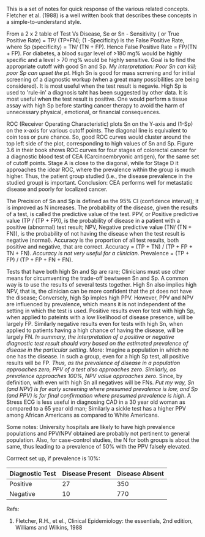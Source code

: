 
This is a set of notes for quick response of the various related concepts. Fletcher et al. (1988) is a well written book that describes these concepts in a simple-to-understand style.

From a 2 x 2 table of Test Vs Disease, Se or Sn - Sensitivity ( or True Positive Rate) = TP/ (TP+FN); (1 -Specificity) is the False Positive Rate, where Sp (specificity) = TN/ (TN + FP). Hence False Positive Rate = FP/(TN + FP). For diabetes, a blood sugar level of >180 mg% would be highly specific and a level > 70 mg% would be highly sensitive. Goal is to find the appropriate cutoff with good Sn and Sp. *My interpretation: Poor Sn can kill; poor Sp can upset the pt*. High Sn is good for mass scrrening and for initial screening of a diagnostic workup (when a great many possibilities are being considered). It is most useful when the test result is negavie. High Sp is used to 'rule-in' a diagnosis taht has been suggested by other data. It is most useful when the test result is positive. One would perform a tissue assay with high Sp before starting cancer therapy to avoid the harm of unnecessary physical, emotional, or financial consequences. 

ROC (Receiver Operating Characteristic) plots Sn on the Y-axis and (1-Sp) on the x-axis for various cutoff points. The diagonal line is equivalent to coin toss or pure chance. So, good ROC curves would cluster around the top left side of the plot, corresponding to high values of Sn and Sp. Figure 3.6 in their book shows ROC curves for four stages of colorectal cancer for a diagnostic blood test of CEA (Carcinoembryonic antigen), for the same set of cutoff points. Stage A is close to the diagonal, while for Stage D it approaches the idear ROC, where the prevalence within the group is much higher. Thus, the patient group studied (i.e., the disease prevalence in the studied group) is important. Conclusion: CEA performs well for metastatic disease and poorly for localized cancer. 

The Precision of Sn and Sp is defined as the 95% CI (confidence interval); it is improved as N increases. The probability of the disease, given the results of a test, is called the predictive value of the test. PPV, or Positive predictive value (TP / (TP + FP)), is the probability of disease in a patient with a positive (abnormal) test result; NPV, Negative predictive value (TN/ (TN + FN)), is the probability of not having the disease when the test result is negative (normal). Accuracy is the proportion of all test results, both positive and negative, that are correct. Accuracy = (TP + TN) / (TP + FP + TN + FN). *Accuracy is not very useful for a clinician*. Prevalence = (TP + FP) / (TP + FP + FN + FN). 

Tests that have both high Sn and Sp are rare; Clinicians must use other means for circumventing the trade-off bewtween Sn and Sp. A common way is to use the results of several tests together. High Sn also implies high NPV, that is, the clinician can be more confident that the pt does not have the disease; Conversely, high Sp imples high PPV. However, PPV and NPV are influenced by prevalence, which means it is not independent of the setting in which the test is used. Positive results even for test with high Sp, when applied to pateints with a low likelihood of disease presence, will be largely FP. Similarly negative results even for tests with high Sn, when applied to patients having a high chance of having the disease, will be largely FN. *In summary, the interpretation of a positive or negative diagnostic test result should vary based on the estimated prevalence of disease in the particular setting*. More: Imagine a population in which no one has the disease. In such a group, even for a high Sp test, all positive results will be FP. *Thus, as the prevalence of disease in a population approaches zero, PPV of a test also approaches zero*. *Similarly, as prevalence approaches 100%, NPV value approaches zero*. Since, by definition, with even with high Sn all negatives will be FNs. *Put my way, Sn (and NPV) is for early screening where presumed prevalence is low,  and Sp (and PPV) is for final confirmation where presumed prevalence is high*. A Stress ECG is less useful in diagnosing CAD in a 30 year old woman as compared to a 65 year old man; Similarly a sickle test has a higher PPV among African Americans as compared to White Americans. 

Some notes: University hospitals are likely to have high prevalence populations and PPV/NPV obtained are probably not pertinent to general population. Also, for case-control studies, the N for both groups is about the same, thus leading to a prevalence of 50% with the PPV falsely elevated. 

Corrrect set up, if prevalence is 10%:

Diagnostic Test   |  Disease Present   | Disease Absent
------------------|--------------------|---------------
Positive          |     27             | 350
Negative          |     10             | 770




Refs:
1. Fletcher, R.H., et el., Clinical Epidemiology: the essentials, 2nd edition, Williams and Wilkins, 1988
